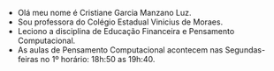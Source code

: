 - Olá meu nome é Cristiane Garcia Manzano Luz.
- Sou professora do Colégio Estadual Vinicius de Moraes.
- Leciono a disciplina de Educação Financeira e Pensamento Computacional.
- As aulas de Pensamento Computacional acontecem nas Segundas- feiras no 1º horário: 18h:50 as 19h:40.

